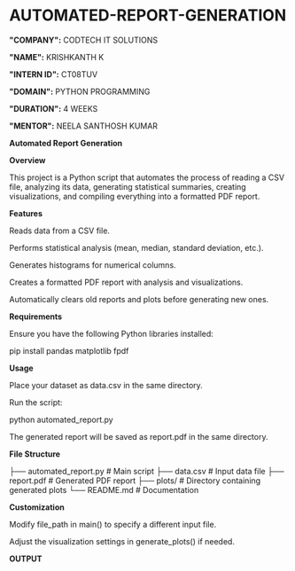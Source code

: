 # AUTOMATED-REPORT-GENERATION

**"COMPANY":** CODTECH IT SOLUTIONS

**"NAME":** KRISHKANTH K

**"INTERN ID":** CT08TUV

**"DOMAIN":** PYTHON PROGRAMMING

**"DURATION":** 4 WEEKS

**"MENTOR":** NEELA SANTHOSH KUMAR

**Automated Report Generation**

**Overview**

This project is a Python script that automates the process of reading a CSV file, analyzing its data, generating statistical summaries, creating visualizations, and compiling everything into a formatted PDF report.

**Features**

Reads data from a CSV file.

Performs statistical analysis (mean, median, standard deviation, etc.).

Generates histograms for numerical columns.

Creates a formatted PDF report with analysis and visualizations.

Automatically clears old reports and plots before generating new ones.

**Requirements**

Ensure you have the following Python libraries installed:

pip install pandas matplotlib fpdf

**Usage**

Place your dataset as data.csv in the same directory.

Run the script:

python automated_report.py

The generated report will be saved as report.pdf in the same directory.

**File Structure**

├── automated_report.py  # Main script
├── data.csv             # Input data file
├── report.pdf           # Generated PDF report
├── plots/               # Directory containing generated plots
└── README.md            # Documentation

**Customization**

Modify file_path in main() to specify a different input file.

Adjust the visualization settings in generate_plots() if needed.

**OUTPUT**
